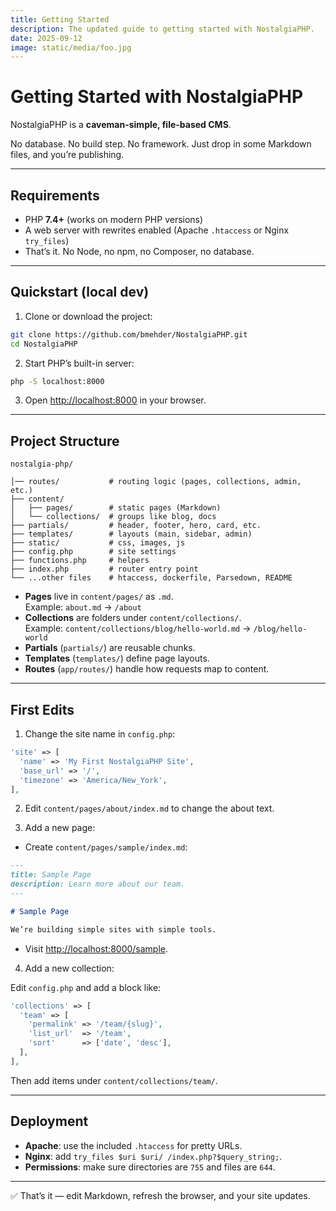 ```yaml
---
title: Getting Started
description: The updated guide to getting started with NostalgiaPHP.
date: 2025-09-12
image: static/media/foo.jpg
---
```


# Getting Started with NostalgiaPHP

NostalgiaPHP is a **caveman-simple, file-based CMS**.  

No database. No build step. No framework. Just drop in some Markdown files, and you’re publishing.

---

## Requirements

- PHP **7.4+** (works on modern PHP versions)
- A web server with rewrites enabled (Apache `.htaccess` or Nginx `try_files`)
- That’s it. No Node, no npm, no Composer, no database.

---

## Quickstart (local dev)

1. Clone or download the project:

```bash
git clone https://github.com/bmehder/NostalgiaPHP.git
cd NostalgiaPHP
```

2. Start PHP’s built-in server:

```bash
php -S localhost:8000
```

3. Open [http://localhost:8000](http://localhost:8000) in your browser.

---

## Project Structure

```
nostalgia-php/

│── routes/           # routing logic (pages, collections, admin, etc.)
├── content/
│   ├── pages/        # static pages (Markdown)
│   └── collections/  # groups like blog, docs
├── partials/         # header, footer, hero, card, etc.
├── templates/        # layouts (main, sidebar, admin)
├── static/           # css, images, js
├── config.php        # site settings
├── functions.php     # helpers
├── index.php         # router entry point
└── ...other files    # htaccess, dockerfile, Parsedown, README
```

- **Pages** live in `content/pages/` as `.md`.  
  Example: `about.md` → `/about`
- **Collections** are folders under `content/collections/`.  
  Example: `content/collections/blog/hello-world.md` → `/blog/hello-world`
- **Partials** (`partials/`) are reusable chunks.  
- **Templates** (`templates/`) define page layouts.  
- **Routes** (`app/routes/`) handle how requests map to content.

---

## First Edits

1. Change the site name in `config.php`:

```php
'site' => [
  'name' => 'My First NostalgiaPHP Site',
  'base_url' => '/',
  'timezone' => 'America/New_York',
],
```

2. Edit `content/pages/about/index.md` to change the about text.

3. Add a new page:

- Create `content/pages/sample/index.md`:

```md
---
title: Sample Page
description: Learn more about our team.
---

# Sample Page

We’re building simple sites with simple tools.
```

- Visit <http://localhost:8000/sample>.

4. Add a new collection:  

Edit `config.php` and add a block like:

```php
'collections' => [
  'team' => [
    'permalink' => '/team/{slug}',
    'list_url'  => '/team',
    'sort'      => ['date', 'desc'],
  ],
],
```

Then add items under `content/collections/team/`.

---

## Deployment

- **Apache**: use the included `.htaccess` for pretty URLs.
- **Nginx**: add `try_files $uri $uri/ /index.php?$query_string;`.
- **Permissions**: make sure directories are `755` and files are `644`.

---

✅ That’s it — edit Markdown, refresh the browser, and your site updates.
